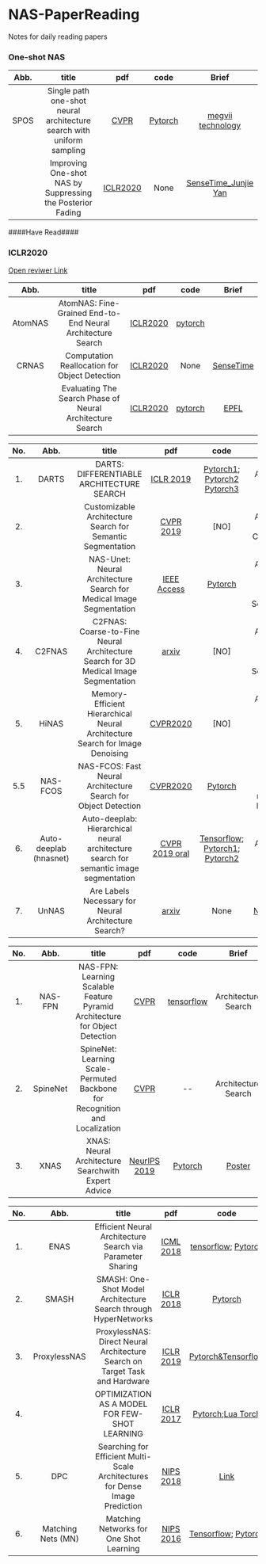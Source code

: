 # NAS-PaperReading
Notes for daily reading papers


### One-shot NAS
| Abb.| title | pdf | code | Brief| 
| :-: |:-: | :-: | :-: | :-:|
|SPOS|Single path one-shot neural architecture search with uniform sampling | [CVPR](https://arxiv.org/abs/1904.00420)|[Pytorch](https://github.com/ShunLu91/Single-Path-One-Shot-NAS) | [megvii technology]()| 
||Improving One-shot NAS by Suppressing the Posterior Fading|[ICLR2020](https://arxiv.org/pdf/1910.02543.pdf)|None|[SenseTime_Junjie Yan](http://valser.org/webinar/slide/slides/20191009/20191009-valse_automl_v3.pdf)|


####Have Read####

### ICLR2020
[Open reviwer Link](https://openreview.net/group?id=ICLR.cc/2020/Conference)

| Abb.| title | pdf | code | Brief| 
| :-: |:-: | :-: | :-: | :-:|
|AtomNAS| AtomNAS: Fine-Grained End-to-End Neural Architecture Search| [ICLR2020](https://arxiv.org/pdf/1912.09640.pdf)|[pytorch](https://github.com/meijieru/AtomNAS)| |
|CRNAS| Computation Reallocation for Object Detection|[ICLR2020](https://openreview.net/forum?id=SkxLFaNKwB)|None|[SenseTime](https://mp.weixin.qq.com/s/Fjd6pGuJxCKcV8cPiLVw5g)|
||Evaluating The Search Phase of Neural Architecture Search|[ICLR2020](https://openreview.net/forum?id=H1loF2NFwr)|[pytorch](https://github.com/automl/RobustDARTS)|[EPFL]()|




| No. | Abb. | title | pdf | code | Brief| 
| :-: | :-: |:-: | :-: | :-: | :-:|
|1. |DARTS |DARTS: DIFFERENTIABLE ARCHITECTURE SEARCH|[ICLR 2019](https://arxiv.org/pdf/1806.09055.pdf) | [Pytorch1](https://github.com/quark0/darts); [Pytorch2](https://github.com/khanrc/pt.darts)  [Pytorch3](https://github.com/dragen1860/DARTS-PyTorch)| Architecture Search |
|2. | |Customizable Architecture Search for Semantic Segmentation|[CVPR 2019](http://openaccess.thecvf.com/content_CVPR_2019/papers/Zhang_Customizable_Architecture_Search_for_Semantic_Segmentation_CVPR_2019_paper.pdf) | [NO] | Architecture Search; Classification |
|3. | |NAS-Unet: Neural Architecture Search for Medical Image Segmentation |[IEEE Access](https://www.researchgate.net/publication/332216927_NAS-Unet_Neural_Architecture_Search_for_Medical_Image_Segmentation) | [Pytorch](https://github.com/tianbaochou/NasUnet) | Architecture Search;  Medical Image Segmentation |
|4. |C2FNAS |C2FNAS: Coarse-to-Fine Neural Architecture Search for 3D Medical Image Segmentation |[arxiv](https://arxiv.org/pdf/1912.09628.pdf) | [NO] | Architecture Search;  Medical Image Segmentation |
|5. | HiNAS |Memory-Efficient Hierarchical Neural Architecture Search for Image Denoising |[CVPR2020](https://arxiv.org/pdf/1909.08228.pdf) | [NO] | Architecture Search; image denoising and de-raining|
|5.5|NAS-FCOS|NAS-FCOS: Fast Neural Architecture Search for Object Detection|[CVPR2020](https://arxiv.org/pdf/1906.04423.pdf) |[Pytorch](https://github.com/Lausannen/NAS-FCOS)|Object Detection; based on maskrcnn-benchmark|
|6. |Auto-deeplab (hnasnet)|Auto-deeplab: Hierarchical neural architecture search for semantic image segmentation|[CVPR 2019 oral](https://arxiv.org/abs/1901.02985) | [Tensorflow](https://github.com/tensorflow/models/tree/master/research/deeplab); [Pytorch1](https://github.com/MenghaoGuo/AutoDeeplab); [Pytorch2](https://github.com/NoamRosenberg/AutoML) | Architecture Search |
|7. |UnNAS| Are Labels Necessary for Neural Architecture Search? |[arxiv](https://arxiv.org/pdf/2003.12056.pdf)|None|[Note1](https://blog.csdn.net/saturdaysunset/article/details/105352342) [Note2](https://www.zhihu.com/question/358468168)|


| No. | Abb.| title | pdf | code | Brief| 
| :-: | :-: |:-: | :-: | :-: | :-:|
|1. |NAS-FPN |NAS-FPN: Learning Scalable Feature Pyramid Architecture for Object Detection|[CVPR](https://arxiv.org/pdf/1904.07392.pdf) | [tensorflow](https://github.com/DetectionTeamUCAS/NAS_FPN_Tensorflow)| Architecture Search
|2. |SpineNet |SpineNet: Learning Scale-Permuted Backbone for Recognition and Localization|[CVPR](https://arxiv.org/pdf/1912.05027v1.pdf) | -- | Architecture Search
|3. | XNAS| XNAS: Neural Architecture Searchwith Expert Advice |[NeurIPS 2019](https://arxiv.org/pdf/1906.08031.pdf)| [Pytorch](https://github.com/NivNayman/XNAS) |[Poster](https://postersession.ai/poster/xnas-neural-architecture-search-with-exp/)|

| No. | Abb.| title | pdf | code | Brief| 
| :-: | :-: |:-: | :-: | :-: | :-:|
|1. |ENAS |Efficient Neural Architecture Search via Parameter Sharing|[ICML 2018](https://arxiv.org/pdf/1806.09055.pdf) | [tensorflow](https://github.com/melodyguan/enas); [Pytorch](https://github.com/carpedm20/ENAS-pytorch) | Architecture Search |
|2. |SMASH |SMASH: One-Shot Model Architecture Search through HyperNetworks|[ICLR 2018](https://arxiv.org/abs/1708.05344) | [Pytorch](https://github.com/ajbrock/SMASH) | Architecture Search |
|3. |ProxylessNAS |ProxylessNAS: Direct Neural Architecture Search on Target Task and Hardware|[ICLR 2019](https://arxiv.org/pdf/1812.00332.pdf) | [Pytorch&Tensorflow](https://github.com/mit-han-lab/ProxylessNAS) | Architecture Search |
|4. | |OPTIMIZATION AS A MODEL FOR FEW-SHOT LEARNING|[ICLR 2017](https://openreview.net/pdf?id=rJY0-Kcll) | [Pytorch](https://github.com/markdtw/meta-learning-lstm-pytorch);[Lua Torch](https://github.com/twitter/meta-learning-lstm)| Meta-learning; LSTM |
|5. | DPC |Searching for Efficient Multi-Scale Architectures for Dense Image Prediction|[NIPS 2018](https://arxiv.org/pdf/1809.04184.pdf) | [Link](https://zhuanlan.zhihu.com/p/46350372)| NAS; AutoML |
|6. | Matching Nets (MN) |Matching Networks for One Shot Learning|[NIPS 2016](https://arxiv.org/pdf/1606.04080.pdf) | [Tensorflow](https://github.com/AntreasAntoniou/MatchingNetworks); [Pytorch](https://github.com/BoyuanJiang/matching-networks-pytorch)| One-Shot Learning; AutoML |

